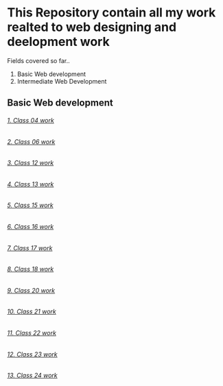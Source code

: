 # This Repository contain all my work realted to web designing and deelopment work

Fields covered  so far..
1. Basic Web development
2. Intermediate Web Development

## Basic Web development

###### [1. Class 04 work](https://github.com/Muhammad-Usama-07/Web-Designing-and-development/tree/master/Complete-JavaScript-Work/Class%2004)
###### [2. Class 06 work](https://github.com/Muhammad-Usama-07/Web-Designing-and-development/tree/master/Complete-JavaScript-Work/Class%2006)
###### [3. Class 12 work](https://github.com/Muhammad-Usama-07/Web-Designing-and-development/tree/master/Complete-JavaScript-Work/Class%2012)
###### [4. Class 13 work](https://github.com/Muhammad-Usama-07/Web-Designing-and-development/tree/master/Complete-JavaScript-Work/Class%2013%20Work)
###### [5. Class 15 work](https://github.com/Muhammad-Usama-07/Web-Designing-and-development/tree/master/Complete-JavaScript-Work/Class%2015)
###### [6. Class 16 work](https://github.com/Muhammad-Usama-07/Web-Designing-and-development/tree/master/Complete-JavaScript-Work/Class%2016)
###### [7. Class 17 work](https://github.com/Muhammad-Usama-07/Web-Designing-and-development/tree/master/Complete-JavaScript-Work/Class%2017)
###### [8. Class 18 work](https://github.com/Muhammad-Usama-07/Web-Designing-and-development/tree/master/Complete-JavaScript-Work/Class%2018%20%23work)
###### [9. Class 20 work](https://github.com/Muhammad-Usama-07/Web-Designing-and-development/tree/master/Complete-JavaScript-Work/Class%2020)
###### [10. Class 21 work](https://github.com/Muhammad-Usama-07/Web-Designing-and-development/tree/master/Complete-JavaScript-Work/Class%2021)
###### [11. Class 22 work](https://github.com/Muhammad-Usama-07/Web-Designing-and-development/tree/master/Complete-JavaScript-Work/Class%2022)
###### [12. Class 23 work](https://github.com/Muhammad-Usama-07/Web-Designing-and-development/tree/master/Complete-JavaScript-Work/Class%2023)
###### [13. Class 24 work](https://github.com/Muhammad-Usama-07/Web-Designing-and-development/tree/master/Complete-JavaScript-Work/Class%2024)
